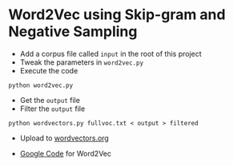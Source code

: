 # Word2Vec using Skip-gram and Negative Sampling

- Add a corpus file called `input` in the root of this project
- Tweak the parameters in `word2vec.py`
- Execute the code

```
python word2vec.py
```

- Get the `output` file
- Filter the `output` file

```
python wordvectors.py fullvoc.txt < output > filtered
```

- Upload to [wordvectors.org](http://wordvectors.org)

- [Google Code](https://code.google.com/archive/p/word2vec/) for Word2Vec
